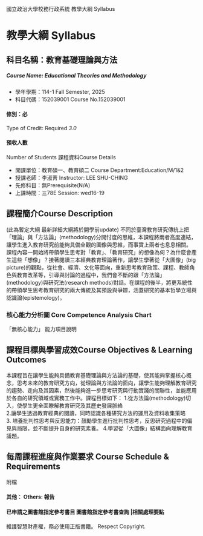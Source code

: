 國立政治大學校務行政系統 教學大綱 Syllabus
# 教學大綱 Syllabus
##  科目名稱：教育基礎理論與方法 
#####  Course Name: Educational Theories and Methodology
  * 學年學期：114-1 Fall Semester, 2025 
  * 科目代碼：152039001 Course No.152039001
#### 修別：必
Type of Credit: Required 
_3.0_
#### 預收人數
Number of Students
課程資料Course Details
  * 開課單位：教育碩一、教育碩二 Course Department:Education/M/1&2 
  * 授課老師：李淑菁 Instructor: LEE SHU-CHING 
  * 先修科目：無Prerequisite(N/A)
  * 上課時間：三78E Session: wed16-19
##  課程簡介Course Description
(此為暫定大綱 最新詳細大綱將於開學前update)
不同於臺灣教育研究傳統上把「理論」與「方法論」(methodology)分開忖度的思維，本課程將兩者高度連結，讓學生進入教育研究前能夠具備全觀的圖像與思維，而事實上兩者也息息相關。
課程內容一開始將帶領學生思考對「教育」、「教育研究」的想像為何？為什麼會產生這些「想像」？接著閱讀三本經典教育理論著作，讓學生學著從「大圖像」(big picture)的觀點，從社會、經濟、文化等面向，重新思考教育政策、課程、教師角色與教育改革等，引導與討論的過程中，我們會不斷的跟「方法論」(methodology)與研究法(research methods)對話。在課程的後半，將更系統性的帶領學生思考教育研究的兩大傳統及其預設與爭辯，涵蓋研究的基本哲學立場與認識論(epistemology)。
###  核心能力分析圖 Core Competence Analysis Chart
「無核心能力」 
能力項目說明
##  課程目標與學習成效Course Objectives & Learning Outcomes 
本課程旨在讓學生能夠具備教育基礎理論與方法論的基礎，使其能夠掌握核心概念，思考未來的教育研究方向，從理論與方法論的面向，讓學生能夠理解教育研究的趨勢、走向及其因素，然後能夠進一步思考研究與行動實踐的關聯性，並能應用於各自的研究領域或實務工作中。課程目標如下：
1.從方法論(methodology)切入，使學生更全面瞭解教育研究及其歷史發展脈絡  
2.讓學生透過教育經典的閱讀，同時認識各種研究方法的運用及資料收集策略  
3. 培養批判性思考與反思能力：鼓勵學生進行批判性思考，反思研究過程中的偏見與局限，並不斷提升自身的研究素養。
4.學習從「大圖像」結構面向理解教育議題。
##  每周課程進度與作業要求 Course Schedule & Requirements
附檔
####  其他： Others: 報告 
####  已申請之圖書館指定參考書目  圖書館指定參考書查詢 |相關處理要點
維護智慧財產權，務必使用正版書籍。 Respect Copyright.